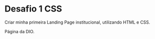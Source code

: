 # Desafio 1 CSS

Criar minha primeira Landing Page institucional, utilizando HTML e CSS.

Página da DIO.


